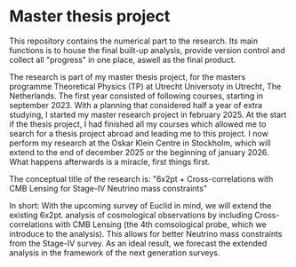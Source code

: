 # Master thesis project

This repository contains the numerical part to the research. Its main functions is to house the final built-up analysis, provide version control and collect all "progress" in one place, aswell as the final product.

The research is part of my master thesis project, for the masters programme Theoretical Physics (TP) at Utrecht Universoty in Utrecht, The Netherlands.
The first year consisted of following courses, starting in september 2023. With a planning that considered half a year of extra studying, I started my master research project in february 2025. At the start if the thesis project, I had finished all my courses which allowed me to search for a thesis project abroad and leading me to this project. I now perform my research at the Oskar Klein Centre in Stockholm, which will extend to the end of december 2025 or the beginning of january 2026. What happens afterwards is a miracle, first things first.

The conceptual title of the research is:
"6x2pt + Cross-correlations with CMB Lensing for Stage-IV Neutrino mass constraints"

In short:
With the upcoming survey of Euclid in mind, we will extend the existing 6x2pt. analysis of cosmological observations by including Cross-correlations with CMB Lensing (the 4th comsological probe, which we introduce to the analysis). This allows for better Neutrino mass constraints from the Stage-IV survey. 
As an ideal result, we forecast the extended analysis in the framework of the next generation surveys.